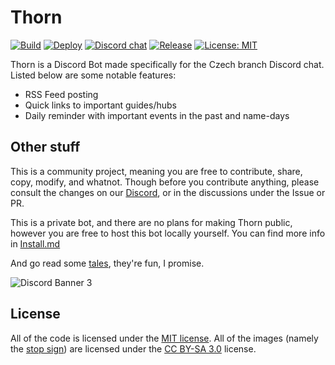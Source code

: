 # Thorn
[![Build](https://github.com/scp-cs/Thorn/actions/workflows/build.yml/badge.svg)](https://github.com/scp-cs/Thorn/actions/workflows/build.yml) [![Deploy](https://github.com/scp-cs/Thorn/actions/workflows/deploy.yml/badge.svg)](https://github.com/scp-cs/Thorn/actions/workflows/deploy.yml) [![Discord chat](https://img.shields.io/discord/536983829437480984?logo=discord)](https://discord.gg/ZAdfEJ4) [![Release](https://img.shields.io/github/release/scp-cs/Thorn.svg)](https://github.com/scp-cs/Thorn/releases) [![License: MIT](https://img.shields.io/badge/License-MIT-yellow.svg)](https://opensource.org/licenses/MIT)

Thorn is a Discord Bot made specifically for the Czech branch Discord chat. Listed below are some notable features:

* RSS Feed posting
* Quick links to important guides/hubs
* Daily reminder with important events in the past and name-days

## Other stuff

This is a community project, meaning you are free to contribute, share, copy, modify, and whatnot. Though before you contribute anything, please consult the changes on our [Discord](https://discord.gg/ZAdfEJ4), or in the discussions under the Issue or PR.

This is a private bot, and there are no plans for making Thorn public, however you are free to host this bot locally yourself. You can find more info in [Install.md](https://github.com/scp-cs/Thorn/blob/master/Install.md)

And go read some [tales](http://scp-cs.wikidot.com/foundation-tales), they're fun, I promise.

![Discord Banner 3](https://discordapp.com/api/guilds/536983829437480984/widget.png?style=banner3)

## License
All of the code is licensed under the [MIT license](https://opensource.org/licenses/MIT). All of the images (namely the [stop sign](https://github.com/scp-cs/Thorn/blob/master/thorn/Media/stop.png)) are licensed under the [CC BY-SA 3.0](https://creativecommons.org/licenses/by-sa/3.0/) license.
